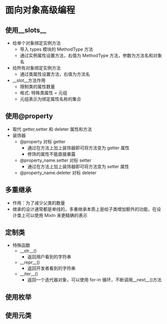 # 面向对象高级编程

## 使用\_\_slots\_\_

- 给单个对象绑定实例方法
  - 导入 types 模块的 MethodType 方法
  - 通过实例属性设置方法，右值为 MethodType 方法，参数为方法名和对象名
- 给所有对象绑定实例方法
  - 通过类属性设置方法，右值为方法名
- \_\_slot\_\_方法作用
  - 限制类的属性数量
  - 格式: 特殊类属性 = 元组
  - 元组表示为绑定属性名称的集合

## 使用@property

- 取代 getter,setter 和 deleter 属性和方法
- 装饰器
  - @property 对标 getter
    - 通过在方法上加上装饰器即可将方法变为 getter 属性
    - 修饰的属性不能直接暴露
  - @property_name.setter 对标 setter
    - 通过在方法上加上装饰器即可将方法变为 setter 属性
  - @property_name.deleter 对标 deleter

## 多重继承

- 作用：为了减少父类的数量
- 继承的设计通常都是单线的，多重继承本质上是给子类增加额外的功能，在设计类上可以使用 MixIn 来更精确的表示

## 定制类

- 特殊函数
  - \_\_str\_\_()
    - 返回用户看到的字符串
  - \_\_repr\_\_()
    - 返回开发者看到的字符串
  - \_\_iter\_\_()
    - 返回一个迭代器对象，可以使用 for-in 循环，不断调用\_\_next\_\_()方法
  
## 使用枚举

## 使用元类
